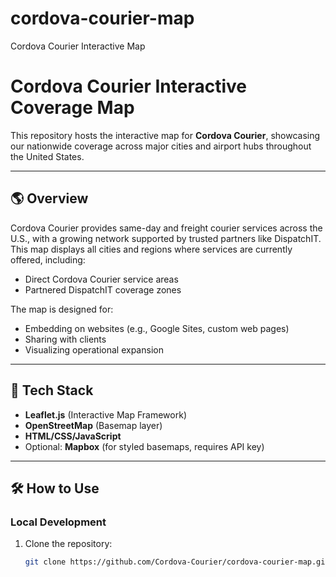 # cordova-courier-map
Cordova Courier Interactive Map
# Cordova Courier Interactive Coverage Map

This repository hosts the interactive map for **Cordova Courier**, showcasing our nationwide coverage across major cities and airport hubs throughout the United States.

---

## 🌎 Overview

Cordova Courier provides same-day and freight courier services across the U.S., with a growing network supported by trusted partners like DispatchIT. This map displays all cities and regions where services are currently offered, including:

- Direct Cordova Courier service areas
- Partnered DispatchIT coverage zones

The map is designed for:
- Embedding on websites (e.g., Google Sites, custom web pages)
- Sharing with clients
- Visualizing operational expansion

---

## 🔧 Tech Stack

- **Leaflet.js** (Interactive Map Framework)
- **OpenStreetMap** (Basemap layer)
- **HTML/CSS/JavaScript**
- Optional: **Mapbox** (for styled basemaps, requires API key)

---

## 🛠 How to Use

### Local Development

1. Clone the repository:
   ```bash
   git clone https://github.com/Cordova-Courier/cordova-courier-map.git
